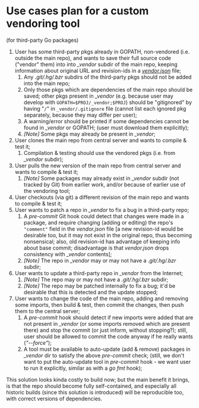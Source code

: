 # Use cases plan for a custom vendoring tool

(for third-party Go packages)

1. User has some third-party pkgs already in GOPATH, non-vendored (i.e. outside the main repo), and wants to save their full source code
   ("vendor" them) into into *_vendor* subdir of the main repo, keeping information about original URL and revision-ids in a
   *[vendor.json](https://github.com/kardianos/vendor-spec)* file;
   1. Any *.git/.hg/.bzr* subdirs of the third-party pkgs should not be added into the main repo;
   2. Only those pkgs which are dependencies of the main repo should be saved; other pkgs present in *_vendor* (e.g. because user may
      develop with `GOPATH=$PROJ/_vendor;$PROJ`) should be "gitignored" by having "`/`" in `_vendor/.gitignore` file (cannot list each
      ignored pkg separately, because they may differ per user);
   3. A warning/error should be printed if some dependencies cannot be found in *_vendor* or GOPATH; (user must download them explicitly);
   4. *[Note]* Some pkgs may already be present in *_vendor*;
2. User clones the main repo from central server and wants to compile & test it;
   1. Compilation & testing should use the vendored pkgs (i.e. from *_vendor* subdir);
3. User pulls the new version of the main repo from central server and wants to compile & test it;
   1. *[Note]* Some packages may already exist in *_vendor* subdir (not tracked by Git) from earlier work, and/or because of earlier use of
      the vendoring tool;
4. User checkouts (via git) a different revision of the main repo and wants to compile & test it;
5. User wants to patch a repo in *_vendor* to fix a bug in a third-party repo;
   1. A *pre-commit* Git hook could detect that changes were made in a package, and require changing (adding or editing) the repo's
      `"comment"` field in the *vendor.json* file [a new revision-id would be desirable too, but it may not exist in the original repo, thus
      becoming nonsensical; also, old revision-id has advantage of keeping info about base commit; disadvantage is that *vendor.json* drops
      consistency with *_vendor* contents];
   2. *[Note]* The repo in *_vendor* may or may not have a *.git/.hg/.bzr* subdir;
6. User wants to update a third-party repo in *_vendor* from the Internet;
   1. *[Note]* The repo may or may not have a *.git/.hg/.bzr* subdir;
   2. *[Note]* The repo may be patched internally to fix a bug; it'd be desirable that this is detected and the update stopped;
7. User wants to change the code of the main repo, adding and removing some imports, then build & test, then commit the changes, then push
   them to the central server;
   1. A *pre-commit* hook should detect if new imports were added that are not present in *_vendor* (or some imports removed which are
      present there) and stop the commit (or just inform, without stopping?); still, user should be allowed to commit the code anyway if he
      really wants (*"--force"*);
   2. A tool must be available to auto-update (add & remove) packages in *_vendor* dir to satisfy the above *pre-commit* check; (still, we
      don't want to put the auto-update tool in *pre-commit* hook - we want user to run it explicitly, similar as with a *go fmt* hook);

This solution looks kinda costly to build now; but the main benefit it brings, is that the repo should become fully self-contained, and
especially all historic builds (since this solution is introduced) will be reproducible too, with correct versions of dependencies.
